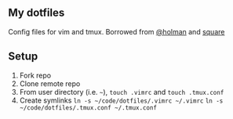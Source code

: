 ## My dotfiles
Config files for vim and tmux. Borrowed from [@holman](https://github.com/holman/dotfiles)
and [square](https://github.com/square/maximum-awesome)

## Setup
1. Fork repo
2. Clone remote repo
3. From user directory (i.e. `~`), `touch .vimrc` and `touch .tmux.conf`
4. Create symlinks
`ln -s ~/code/dotfiles/.vimrc ~/.vimrc`
`ln -s ~/code/dotfiles/.tmux.conf ~/.tmux.conf`
